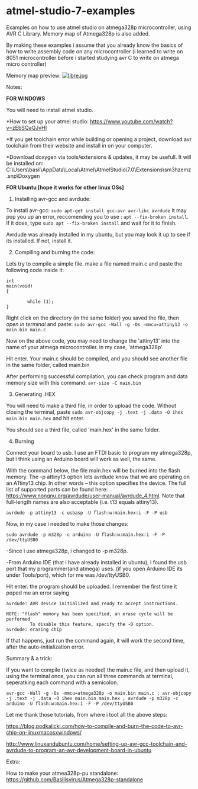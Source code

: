 # atmel-studio-7-examples
Examples on how to use atmel studio on atmega328p microcontroller, using AVR C Library. Memory map of Atmega328p is also added.

By making these examples i assume that you already know the basics of how to write assembly code on any microcontroller (i learned to write on 8051 microcontroller before i started studying avr C to write on atmega micro controller)

Memory map preview:
[![libre.jpg](https://i.postimg.cc/x8SxZR5L/libre.jpg)](https://postimg.cc/KkJDktdY)


Notes: 

<strong>FOR WINDOWS</strong>

You will need to install atmel studio.

*How to set up your atmel studio: https://www.youtube.com/watch?v=zEbSQaQJvHI

*If you get toolchain error while building or opening a project, download avr toolchain from their website and install in on your computer.

*Download doxygen via tools/extensions & updates, it may be usefull. It will be installed on: 
C:\Users\basil\AppData\Local\Atmel\AtmelStudio\7.0\Extensions\sm3hzemz.snp\Doxygen

<strong>FOR Ubuntu [hope it works for other linux OSs]</strong>

1. Installing avr-gcc and avrdude:

To install avr-gcc:
`sudo apt-get install gcc-avr avr-libc avrdude`
It may pop you up an error, reccomending you to use : `apt --fix-broken install`. If it does, type `sudo apt --fix-broken install` and wait for it to finish.

Avrdude was already installed in my ubuntu, but you may look it up to see if its installed. If not, install it.

2. Compiling and burning the code:

Lets try to compile a simple file. make a file named main.c and paste the following code inside it:

```
int
main(void)
{

        while (1);
}
```

Right click on the directory (in the same folder) you saved the file, then *open in terminal* and paste: `sudo avr-gcc -Wall -g -Os -mmcu=attiny13 -o main.bin main.c`

Now on the above code, you may need to change the 'attiny13' into the name of your atmega microcontroller. in my case, 'atmega328p'

Hit enter. Your main.c should be compiled, and you should see another file in the same folder, called main.bin

After performing successful compilation, you can check program and data memory size with this command: `avr-size -C main.bin`

3. Generating .HEX

You will need to make a third file, in order to upload the code. Without closing the terminal, paste `sudo avr-objcopy -j .text -j .data -O ihex main.bin main.hex` and hit enter.

You should see a third file, called 'main.hex' in the same folder.

4. Burning

Connect your board to usb. I use an FTDI basic to program my atmega328p, but i think using an Arduino board will work as well, the same.

With the command below, the file main.hex will be burned into the flash memory. The -p attiny13 option lets avrdude know that we are operating on an ATtiny13 chip. In other words – this option specifies the device. The full list of supported parts can be found here:  https://www.nongnu.org/avrdude/user-manual/avrdude_4.html. Note that full-length names are also acceptable (i.e. t13 equals attiny13).

`avrdude -p attiny13 -c usbasp -U flash:w:main.hex:i -F -P usb`

Now, in my case i needed to make those changes:

`sudo avrdude -p m328p -c arduino -U flash:w:main.hex:i -F -P /dev/ttyUSB0`

-Since i use atmega328p, i changed to -p m328p.

-From Arduino IDE (that i have already installed in ubuntu), i found the usb port that my programmer(and atmega) uses. (if you open Arduino IDE its under Tools/port), which for me was /dev/ttyUSB0.

Hit enter. the program should be uploaded. I remember the first time it poped me an error saying 
```
avrdude: AVR device initialized and ready to accept instructions.

NOTE: "flash" memory has been specified, an erase cycle will be performed
         To disable this feature, specify the -D option.
avrdude: erasing chip
```

If that happens, just run the command again, it will work the second time, after the auto-initialization error.

Summary & a trick:

If you want to compile (twice as needed) the main.c file, and then upload it, using the terminal once, you can run all three commands at terminal, seperatking each command with a semicolon.

```
avr-gcc -Wall -g -Os -mmcu=atmega328p -o main.bin main.c ; avr-objcopy -j .text -j .data -O ihex main.bin main.hex ; avrdude -p m328p -c arduino -U flash:w:main.hex:i -F -P /dev/ttyUSB0
```

Let me thank those tutorials, from where i toot all the above steps:

https://blog.podkalicki.com/how-to-compile-and-burn-the-code-to-avr-chip-on-linuxmacosxwindows/

http://www.linuxandubuntu.com/home/setting-up-avr-gcc-toolchain-and-avrdude-to-program-an-avr-development-board-in-ubuntu

Extra: 

How to make your atmea328p-pu standalone: https://github.com/Basilisvirus/Atmega328p-standalone
